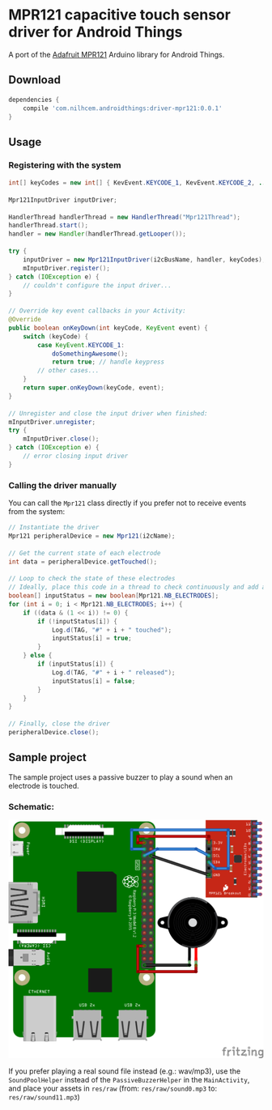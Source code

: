 # MPR121 capacitive touch sensor driver for Android Things

A port of the [Adafruit MPR121][adafruit-mpr121] Arduino library for Android Things.


## Download

```groovy
dependencies {
    compile 'com.nilhcem.androidthings:driver-mpr121:0.0.1'
}
```

## Usage

### Registering with the system

```java
int[] keyCodes = new int[] { KevEvent.KEYCODE_1, KevEvent.KEYCODE_2, ... KevEvent.KEYCODE_12 };

Mpr121InputDriver inputDriver;

HandlerThread handlerThread = new HandlerThread("Mpr121Thread");
handlerThread.start();
handler = new Handler(handlerThread.getLooper());

try {
    inputDriver = new Mpr121InputDriver(i2cBusName, handler, keyCodes);
    mInputDriver.register();
} catch (IOException e) {
    // couldn't configure the input driver...
}

// Override key event callbacks in your Activity:
@Override
public boolean onKeyDown(int keyCode, KeyEvent event) {
    switch (keyCode) {
        case KeyEvent.KEYCODE_1:
            doSomethingAwesome();
            return true; // handle keypress
        // other cases...
    }
    return super.onKeyDown(keyCode, event);
}

// Unregister and close the input driver when finished:
mInputDriver.unregister;
try {
    mInputDriver.close();
} catch (IOException e) {
    // error closing input driver
}
```

### Calling the driver manually

You can call the `Mpr121` class directly if you prefer not to receive events from the system:

```java
// Instantiate the driver
Mpr121 peripheralDevice = new Mpr121(i2cName);

// Get the current state of each electrode
int data = peripheralDevice.getTouched();

// Loop to check the state of these electrodes
// Ideally, place this code in a thread to check continuously and add a listener when a state changes
boolean[] inputStatus = new boolean[Mpr121.NB_ELECTRODES];
for (int i = 0; i < Mpr121.NB_ELECTRODES; i++) {
    if ((data & (1 << i)) != 0) {
        if (!inputStatus[i]) {
            Log.d(TAG, "#" + i + " touched");
            inputStatus[i] = true;
        }
    } else {
        if (inputStatus[i]) {
            Log.d(TAG, "#" + i + " released");
            inputStatus[i] = false;
        }
    }
}

// Finally, close the driver
peripheralDevice.close();
```

## Sample project

The sample project uses a passive buzzer to play a sound when an electrode is touched.

### Schematic:

![schematic][]

If you prefer playing a real sound file instead (e.g.: wav/mp3), use the `SoundPoolHelper` instead of the `PassiveBuzzerHelper` in the `MainActivity`, and place your assets in `res/raw` (from: `res/raw/sound0.mp3` to: `res/raw/sound11.mp3`)

[adafruit-mpr121]: https://github.com/adafruit/Adafruit_MPR121/
[schematic]: https://raw.githubusercontent.com/Nilhcem/mpr121-androidthings/master/assets/schematic.png

